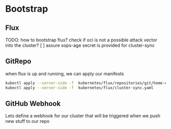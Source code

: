 # Bootstrap

## Flux

TODO: how to bootstrap flux? check if oci is not a possible attack vector into the cluster?
[ ] assure sops-age secret is provided for cluster-sync

## GitRepo

when flux is up and running, we can apply our manifests

```sh
kubectl apply --server-side -f  kubernetes/flux/repositories/git/home-ops.yaml
kubectl apply --server-side -f  kubernetes/flux/cluster-sync.yaml
```

## GitHub Webhook

Lets define a webhook for our cluster that will be triggered when we push new stuff to our repo

```sh

```
